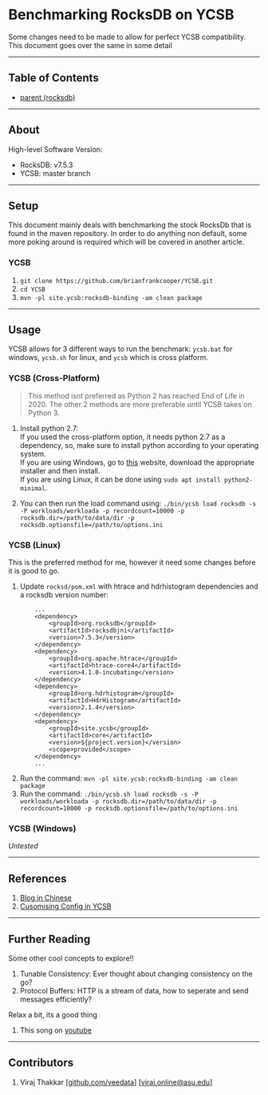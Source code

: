 # Benchmarking RocksDB on YCSB

Some changes need to be made to allow for perfect YCSB compatibility. This document goes over the same in some detail 

---

## Table of Contents

+ [parent (rocksdb)](./../RocksDB/)

---

## About 

High-level Software Version:
+   RocksDB:    v7.5.3
+   YCSB:       master branch

---

## Setup

This document mainly deals with benchmarking the stock RocksDb that is found in the maven repository. In order to do anything non default, some more poking around is required which will be covered in another article.

### YCSB
1. `git clone https://github.com/brianfrankcooper/YCSB.git`
2. `cd YCSB`
3. `mvn -pl site.ycsb:rocksdb-binding -am clean package`

---

## Usage

YCSB allows for 3 different ways to run the benchmark:  `ycsb.bat` for windows, `ycsb.sh` for linux, and `ycsb` which is cross platform. 

### YCSB (Cross-Platform)

> This method isnt preferred as Python 2 has reached End of Life in 2020. The other 2 methods are more preferable until YCSB takes on Python 3.

1. Install python 2.7: \
    If you used the cross-platform option, it needs python 2.7 as a dependency, so, make sure to install python according to your operating system. \
    If you are using Windows, go to [this](https://www.python.org/download/releases/2.7/) website, download the appropriate installer and then install. \
    If you are using Linux, it can be done using `sudo apt install python2-minimal`.

2. You can then run the load command using: `./bin/ycsb load rocksdb -s -P workloads/workloada -p recordcount=10000 -p rocksdb.dir=/path/to/data/dir -p rocksdb.optionsfile=/path/to/options.ini`

### YCSB (Linux)

This is the preferred method for me, however it need some changes before it is good to go.
1. Update `rocksd/pom.xml` with htrace and hdrhistogram dependencies and a rocksdb version number:
    ```
        ...
        <dependency>
            <groupId>org.rocksdb</groupId>
            <artifactId>rocksdbjni</artifactId>
            <version>7.5.3</version>
        </dependency>
        <dependency>
            <groupId>org.apache.htrace</groupId>
            <artifactId>htrace-core4</artifactId>
            <version>4.1.0-incubating</version>
        </dependency>
        <dependency>
            <groupId>org.hdrhistogram</groupId>
            <artifactId>HdrHistogram</artifactId>
            <version>2.1.4</version>
        </dependency>
        <dependency>
            <groupId>site.ycsb</groupId>
            <artifactId>core</artifactId>
            <version>${project.version}</version>
            <scope>provided</scope>
        </dependency>
        ...
    ```
2. Run the command: `mvn -pl site.ycsb:rocksdb-binding -am clean package`
2. Run the command: `./bin/ycsb.sh load rocksdb -s -P workloads/workloada -p rocksdb.dir=/path/to/data/dir -p recordcount=10000 -p rocksdb.optionsfile=/path/to/options.ini`

### YCSB (Windows)

*Untested*

---

## References

1. [Blog in Chinese](https://www.jianshu.com/p/e9d8a0e3eb1d)
2. [Cusomising Config in YCSB](https://www.programmerall.com/article/26002412760/)

---

## Further Reading

Some other cool concepts to explore!!
1. Tunable Consistency: Ever thought about changing consistency on the go?
2. Protocol Buffers: HTTP is a stream of data, how to seperate and send messages efficiently?

Relax a bit, its a good thing
1. This song on [youtube](https://youtu.be/gS9o1FAszdk)


---

## Contributors

1. Viraj Thakkar [[github.com/veedata](https://github.com/veedata)] [[viraj.online@asu.edu](mailto:viraj.online@asu.edu)]
